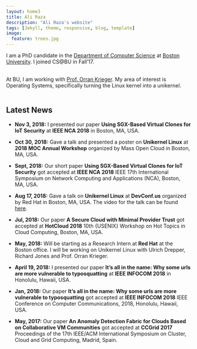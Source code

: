 ```yaml
---
layout: home3
title: Ali Raza
description: "Ali Raza's website"
tags: [Jekyll, theme, responsive, blog, template]
image:
  feature: trees.jpg
---
```


I am a PhD candidate in the [Department of Computer Science](http://www.bu.edu/cs/) at [Boston University](http://www.bu.edu). I joined CS@BU in Fall’17. 
<br />
<br />

At BU, I am working with [Prof. Orran Krieger](https://www.bu.edu/eng/profile/orran-krieger/). My area of interest is Operating Systems, specifically turning the Linux kernel into a unikernel. 
<br />
<br />

## Latest News ##

- **Nov 3, 2018:** I presented our paper **Using SGX-Based Virtual Clones for IoT Security** at **IEEE NCA 2018** in Boston, MA, USA.

- **Oct 30, 2018:** Gave a talk and presented a poster on **Unikernel Linux** at **2018 MOC Annual Workshop** organized by Mass Open Cloud in Boston, MA, USA.

- **Sept, 2018:** Our short paper **Using SGX-Based Virtual Clones for IoT Security** got accepted at **IEEE NCA 2018** IEEE 17th International Symposium on Network Computing and Applications (NCA), Boston, MA, USA.

- **Aug 17, 2018:** Gave a talk on **Unikernel Linux** at **DevConf.us** organized by Red Hat in Boston, MA, USA. The video for the talk can be found [here](https://youtu.be/ltvXeolVnVE?t=3h57m40s).

- **Jul, 2018:** Our paper **A Secure Cloud with Minimal Provider Trust** got accepted at **HotCloud 2018** 10th {USENIX} Workshop on Hot Topics in Cloud Computing, Boston, MA, USA.

- **May, 2018:** Will be starting as a Research Intern at **Red Hat** at the Boston office. I will be working on Unikernel Linux with Ulrich Drepper, Richard Jones and Prof. Orran Krieger.

- **April 19, 2018:** I presented our paper **It’s all in the name: Why some urls are more vulnerable to typosquatting** at **IEEE INFOCOM 2018** in Honolulu, Hawaii, USA.

- **Jan, 2018:** Our paper **It’s all in the name: Why some urls are more vulnerable to typosquatting** got accepted at **IEEE INFOCOM 2018** IEEE Conference on Computer Communications, 2018, Honolulu, Hawaii, USA.

- **May, 2017:** Our paper **An Anomaly Detection Fabric for Clouds Based on Collaborative VM Communities** got accepted at **CCGrid 2017** Proceedings of the 17th IEEE/ACM International Symposium on Cluster, Cloud and Grid Computing, Madrid, Spain.

